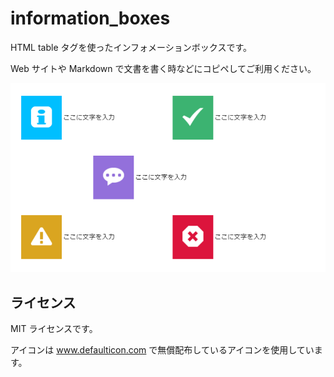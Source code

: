 # information_boxes

HTML table タグを使ったインフォメーションボックスです。

Web サイトや Markdown で文書を書く時などにコピペしてご利用ください。

![](./img/information_boxes.png)

## ライセンス

MIT ライセンスです。

アイコンは [www\.defaulticon\.com](http://www.defaulticon.com/) で無償配布しているアイコンを使用しています。